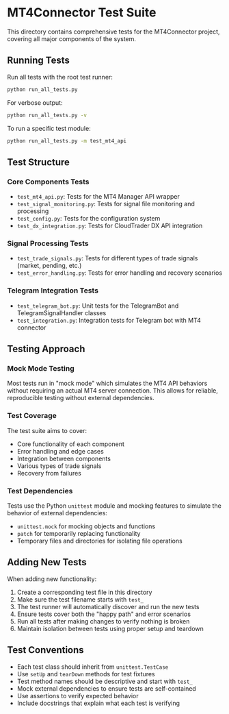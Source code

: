 # MT4Connector Test Suite

This directory contains comprehensive tests for the MT4Connector project, covering all major components of the system.

## Running Tests

Run all tests with the root test runner:

```bash
python run_all_tests.py
```

For verbose output:

```bash
python run_all_tests.py -v
```

To run a specific test module:

```bash
python run_all_tests.py -m test_mt4_api
```

## Test Structure

### Core Components Tests

- `test_mt4_api.py`: Tests for the MT4 Manager API wrapper
- `test_signal_monitoring.py`: Tests for signal file monitoring and processing
- `test_config.py`: Tests for the configuration system
- `test_dx_integration.py`: Tests for CloudTrader DX API integration

### Signal Processing Tests

- `test_trade_signals.py`: Tests for different types of trade signals (market, pending, etc.)
- `test_error_handling.py`: Tests for error handling and recovery scenarios

### Telegram Integration Tests

- `test_telegram_bot.py`: Unit tests for the TelegramBot and TelegramSignalHandler classes
- `test_integration.py`: Integration tests for Telegram bot with MT4 connector

## Testing Approach

### Mock Mode Testing

Most tests run in "mock mode" which simulates the MT4 API behaviors without requiring an actual MT4 server connection. This allows for reliable, reproducible testing without external dependencies.

### Test Coverage

The test suite aims to cover:
- Core functionality of each component
- Error handling and edge cases
- Integration between components
- Various types of trade signals
- Recovery from failures

### Test Dependencies

Tests use the Python `unittest` module and mocking features to simulate the behavior of external dependencies:
- `unittest.mock` for mocking objects and functions
- `patch` for temporarily replacing functionality
- Temporary files and directories for isolating file operations

## Adding New Tests

When adding new functionality:

1. Create a corresponding test file in this directory
2. Make sure the test filename starts with `test_`
3. The test runner will automatically discover and run the new tests
4. Ensure tests cover both the "happy path" and error scenarios
5. Run all tests after making changes to verify nothing is broken
6. Maintain isolation between tests using proper setup and teardown

## Test Conventions

- Each test class should inherit from `unittest.TestCase`
- Use `setUp` and `tearDown` methods for test fixtures
- Test method names should be descriptive and start with `test_`
- Mock external dependencies to ensure tests are self-contained
- Use assertions to verify expected behavior
- Include docstrings that explain what each test is verifying